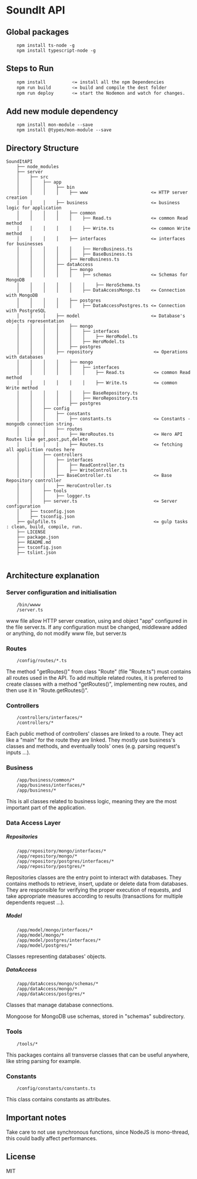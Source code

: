 # SoundIt API

## Global packages
```
    npm install ts-node -g
    npm install typescript-node -g
```

## Steps to Run
```sh
    npm install          <= install all the npm Dependencies
    npm run build        <= build and compile the dest folder
    npm run deploy       <= start the Nodemon and watch for changes.
```

## Add new module dependency
```
    npm install mon-module --save
    npm install @types/mon-module --save
```

## Directory Structure

```
SoundItAPI
    ├── node_modules
    ├── server
    │    ├── src
    │    │    ├── app
    │    │    │    ├── bin                             
    │    │    │    │    ├── www                        <= HTTP server creation
    │    │    │    ├── business                        <= business logic for application
    │    │    │    │    ├── common
    │    │    │    │    │    ├── Read.ts               <= common Read method
    │    │    │    │    │    ├── Write.ts              <= common Write method
    │    │    │    │    ├── interfaces                 <= interfaces for businesses
    │    │    │    │    │    ├── HeroBusiness.ts       
    │    │    │    │    │    ├── BaseBusiness.ts
    │    │    │    │    ├── HeroBusiness.ts
    │    │    │    ├── dataAccess
    │    │    │    │    ├── mongo    
    │    │    │    │    │    ├── schemas               <= Schemas for MongoDB
    │    │    │    │    │    │    ├── HeroSchema.ts    
    │    │    │    │    │    ├── DataAccessMongo.ts    <= Connection with MongoDB
    │    │    │    │    ├── postgres  
    │    │    │    │    │    ├── DataAccessPostgres.ts <= Connection with PostgreSQL
    │    │    │    ├── model                           <= Database's objects representation 
    │    │    │    │    ├── mongo  
    │    │    │    │    │    ├── interfaces            
    │    │    │    │    │    │    ├── HeroModel.ts
    │    │    │    │    │    ├── HeroModel.ts
    │    │    │    │    ├── postgres        
    │    │    │    ├── repository                       <= Operations with databases
    │    │    │    │    ├── mongo  
    │    │    │    │    │    ├── interfaces
    │    │    │    │    │    │    ├── Read.ts           <= common Read method
    │    │    │    │    │    │    ├── Write.ts          <= common Write method
    │    │    │    │    │    ├── BaseRepository.ts
    │    │    │    │    │    ├── HeroRepository.ts
    │    │    │    │    ├── postgres
    │    │    ├── config
    │    │    │    ├── constants
    │    │    │    │    ├── constants.ts                <= Constants - mongodb connection string.
    │    │    │    ├── routes
    │    │    │    │    ├── HeroRoutes.ts               <= Hero API Routes like get,post,put,delete
    │    │    │    │    ├── Routes.ts                   <= fetching all appliction routes here
    │    │    ├── controllers
    │    │    │    ├── interfaces
    │    │    │    │    ├── ReadController.ts
    │    │    │    │    ├── WriteController.ts
    │    │    │    ├── BaseController.ts                <= Base Repository controller
    │    │    │    ├── HeroController.ts
    │    │    ├── tools
    │    │    │    ├── logger.ts
    │    │    ├── server.ts                             <= Server configuration
    │    ├── tsconfig.json
    │    ├── tsconfig.json
    ├── gulpfile.ts                                     <= gulp tasks : clean, build, compile, run.
    ├── LICENSE
    ├── package.json
    ├── README.md
    ├── tsconfig.json
    ├── tslint.json
    
```

## Architecture explanation
### Server configuration and initialisation
```
    /bin/wwww
    /server.ts
```
www file allow HTTP server creation, using and object "app" configured in the file server.ts.
If any configuration must be changed, middleware added or anything, 
do not modify www file, but server.ts

### Routes
```
    /config/routes/*.ts
```
The method "getRoutes()" from class "Route" (file "Route.ts") must contains all routes used in the API.
To add multiple related routes, it is preferred to create classes with a method "getRoutes()", 
implementing new routes, and then use it in "Route.getRoutes()".

### Controllers
```
    /controllers/interfaces/*
    /controllers/*
```
Each public method of controllers' classes are linked to a route. They act like a "main" for the route they are linked.
They mostly use business's classes and methods, and eventually tools' ones (e.g. parsing request's inputs ...).

### Business
```
    /app/business/common/*
    /app/business/interfaces/*
    /app/business/*
```
This is all classes related to business logic, meaning they are the most important part of the application.

### Data Access Layer
##### Repositories
```
    /app/repository/mongo/interfaces/*
    /app/repository/mongo/*
    /app/repository/postgres/interfaces/*
    /app/repository/postgres/*
```
Repositories classes are the entry point to interact with databases. They contains methods to retrieve, 
insert, update or delete data from databases. They are responsible for verifying the proper execution of requests,
and take appropriate measures according to results (transactions for multiple dependents request ...).

##### Model
```
    /app/model/mongo/interfaces/*
    /app/model/mongo/*
    /app/model/postgres/interfaces/*
    /app/model/postgres/*
```
Classes representing databases' objects.

##### DataAccess
```
    /app/dataAccess/mongo/schemas/*
    /app/dataAccess/mongo/*
    /app/dataAccess/postgres/*
```
Classes that manage database connections.

Mongoose for MongoDB use schemas, stored in "schemas" subdirectory.

### Tools
```
    /tools/*
```
This packages contains all transverse classes that can be useful anywhere, like string parsing for example. 

### Constants
```
    /config/constants/constants.ts
```
This class contains constants as attributes.


## Important notes
Take care to not use synchronous functions, since NodeJS is mono-thread, this could badly affect performances.

## License

MIT